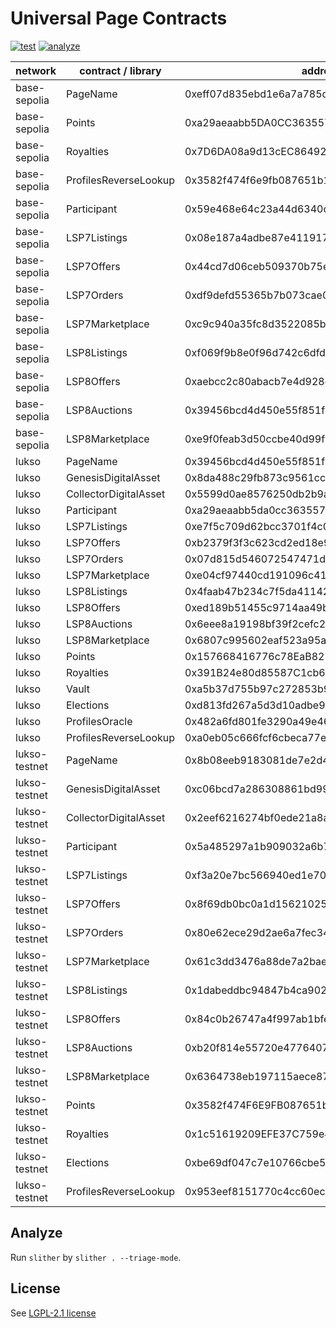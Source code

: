 # Universal Page Contracts

[![test](https://github.com/Universal-Page/contracts/actions/workflows/test.yml/badge.svg)](https://github.com/Universal-Page/contracts/actions/workflows/test.yml)
[![analyze](https://github.com/Universal-Page/contracts/actions/workflows/analyze.yaml/badge.svg)](https://github.com/Universal-Page/contracts/actions/workflows/analyze.yaml)

| network | contract / library    | address                                    |
| ------- | --------------------- | ------------------------------------------ |
| base-sepolia | PageName              | 0xeff07d835ebd1e6a7a785d00d4c701220aa6aea8 |
| base-sepolia | Points                | 0xa29aeaabb5DA0CC3635576933a66c1B714f058C1 |
| base-sepolia | Royalties             | 0x7D6DA08a9d13cEC8649215F8bbD9dcA101c22659 |
| base-sepolia | ProfilesReverseLookup | 0x3582f474f6e9fb087651b135d6224500a89e6f44 |
| base-sepolia | Participant           | 0x59e468e64c23a44d6340cb2da6a701e9a8dcdc2b |
| base-sepolia | LSP7Listings          | 0x08e187a4adbe87e411917e0abe6d283461ca96c0 |
| base-sepolia | LSP7Offers            | 0x44cd7d06ceb509370b75e426ea3c12824a665e36 |
| base-sepolia | LSP7Orders            | 0xdf9defd55365b7b073cae009cf53dd830902c5a7 |
| base-sepolia | LSP7Marketplace       | 0xc9c940a35fc8d3522085b991ce3e1a920354f19a |
| base-sepolia | LSP8Listings          | 0xf069f9b8e0f96d742c6dfd3d78b0e382f3411207 |
| base-sepolia | LSP8Offers            | 0xaebcc2c80abacb7e4d928d4c0a52c7bbeba4c4be |
| base-sepolia | LSP8Auctions          | 0x39456bcd4d450e55f851f97c30df828a4e1f6c66 |
| base-sepolia | LSP8Marketplace       | 0xe9f0feab3d50ccbe40d99f669fe1e89172908cdf |
| lukso | PageName              | 0x39456bcd4d450e55f851f97c30df828a4e1f6c66 |
| lukso | GenesisDigitalAsset   | 0x8da488c29fb873c9561ccf5ff44dda6c1deddc37 |
| lukso | CollectorDigitalAsset | 0x5599d0ae8576250db2b9a9975fd3db1f6399b4fd |
| lukso | Participant           | 0xa29aeaabb5da0cc3635576933a66c1b714f058c1 |
| lukso | LSP7Listings          | 0xe7f5c709d62bcc3701f4c0cb871eb77e301283b5 |
| lukso | LSP7Offers            | 0xb2379f3f3c623cd2ed18e97e407cdda8fe6c6da6 |
| lukso | LSP7Orders            | 0x07d815d546072547471d9cde244367d274268b35 |
| lukso | LSP7Marketplace       | 0xe04cf97440cd191096c4103f9c48abd96184fb8d |
| lukso | LSP8Listings          | 0x4faab47b234c7f5da411429ee86cb15cb0754354 |
| lukso | LSP8Offers            | 0xed189b51455c9714aa49b0c55529469c512b10b6 |
| lukso | LSP8Auctions          | 0x6eee8a19198bf39f2cefc24713acbdcc3c016dec |
| lukso | LSP8Marketplace       | 0x6807c995602eaf523a95a6b97acc4da0d3894655 |
| lukso | Points                | 0x157668416776c78EaB825D0d3969d75DC7dD7C0D |
| lukso | Royalties             | 0x391B24e80d85587C1cb698f0cD7Dfb7191D6875F |
| lukso | Vault                 | 0xa5b37d755b97c272853b9726c905414706a0553a |
| lukso | Elections             | 0xd813fd267a5d3d10adbe9d22ba6dc7fda2ddf517 |
| lukso | ProfilesOracle        | 0x482a6fd801fe3290a49e465c168ad9f8772b8d7e |
| lukso | ProfilesReverseLookup | 0xa0eb05c666fcf6cbeca77e14ec43cb5d5a852601 |
| lukso-testnet | PageName              | 0x8b08eeb9183081de7e2d4ae49fad4afb56e31ab4 |
| lukso-testnet | GenesisDigitalAsset   | 0xc06bcd7a286308861bd99da220acbc8901949fbd |
| lukso-testnet | CollectorDigitalAsset | 0x2eef6216274bf0ede21a8a55cbb5b896bb82ac8b |
| lukso-testnet | Participant           | 0x5a485297a1b909032a6b7000354f3322047028ee |
| lukso-testnet | LSP7Listings          | 0xf3a20e7bc566940ed1e707c6d7d05497cf6527f1 |
| lukso-testnet | LSP7Offers            | 0x8f69db0bc0a1d156210259a154b73b7aa63f4631 |
| lukso-testnet | LSP7Orders            | 0x80e62ece29d2ae6a7fec34db5a9cefe4e34f40a9 |
| lukso-testnet | LSP7Marketplace       | 0x61c3dd3476a88de7a2bae7e2bc55889185faea1e |
| lukso-testnet | LSP8Listings          | 0x1dabeddbc94847b4ca9027073e545f67917a84f6 |
| lukso-testnet | LSP8Offers            | 0x84c0b26747a4f997ab1bfe5110a9579de2c0aeaf |
| lukso-testnet | LSP8Auctions          | 0xb20f814e55720e477640717bfbc139cf663e1ab4 |
| lukso-testnet | LSP8Marketplace       | 0x6364738eb197115aece87591dff51d554535d1f8 |
| lukso-testnet | Points                | 0x3582f474F6E9FB087651b135d6224500A89e6f44 |
| lukso-testnet | Royalties             | 0x1c51619209EFE37C759e4a9Ca91F1e68A96E19E3 |
| lukso-testnet | Elections             | 0xbe69df047c7e10766cbe5e8bd2fac3dc18a9b745 |
| lukso-testnet | ProfilesReverseLookup | 0x953eef8151770c4cc60ec27468acee85eb8d81f8 |

## Analyze

Run `slither` by `slither . --triage-mode`.

## License

See [LGPL-2.1 license](LICENSE)
